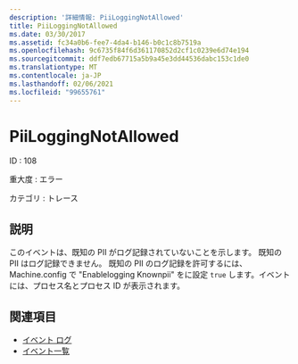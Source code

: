 ```yaml
---
description: '詳細情報: PiiLoggingNotAllowed'
title: PiiLoggingNotAllowed
ms.date: 03/30/2017
ms.assetid: fc34a0b6-fee7-4da4-b146-b0c1c8b7519a
ms.openlocfilehash: 9c6735f84f6d361170852d2cf1c0239e6d74e194
ms.sourcegitcommit: ddf7edb67715a5b9a45e3dd44536dabc153c1de0
ms.translationtype: MT
ms.contentlocale: ja-JP
ms.lasthandoff: 02/06/2021
ms.locfileid: "99655761"
---
```

# <a name="piiloggingnotallowed"></a>PiiLoggingNotAllowed

ID : 108  
  
 重大度 : エラー  
  
 カテゴリ : トレース  
  
## <a name="description"></a>説明  

 このイベントは、既知の PII がログ記録されていないことを示します。 既知の PII はログ記録できません。 既知の PII のログ記録を許可するには、Machine.config で "Enablelogging Knownpii" をに設定 `true` します。イベントには、プロセス名とプロセス ID が表示されます。  
  
## <a name="see-also"></a>関連項目

- [イベント ログ](index.md)
- [イベント一覧](events-general-reference.md)
